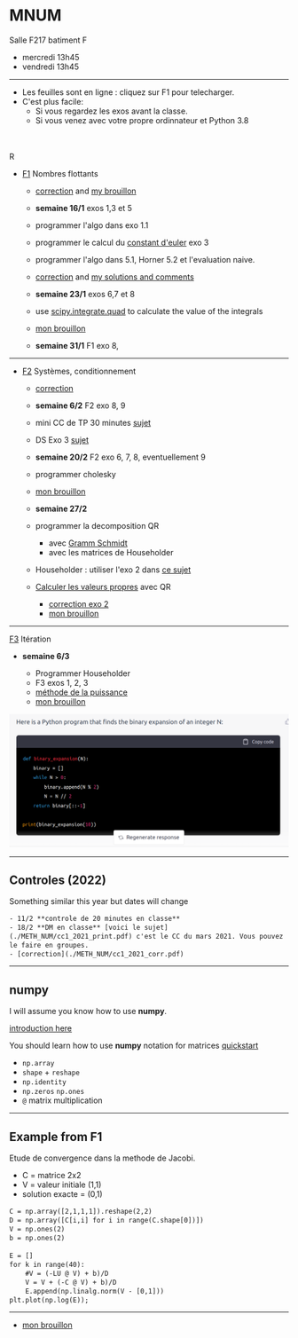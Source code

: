 # MNUM

Salle F217 batiment F 

- mercredi 13h45
- vendredi 13h45


---

- Les feuilles sont en ligne  : cliquez sur F1 pour telecharger.
- C'est  plus facile: 
	- Si vous regardez les exos avant la classe.
	- Si vous venez avec votre propre ordinnateur et  Python 3.8
<br>
<br>R
<br>

- [F1](./METH_NUM/1_feuille_flottant.pdf) Nombres flottants
   
    - [correction](./METH_NUM/1_feuille_flottant_corrigé.pdf) and [my brouillon](./METH_NUM/f1exo8.html)

	- **semaine 16/1** exos 1,3 et 5  
	- programmer l'algo  dans exo 1.1
	- programmer le calcul du [constant d'euler](https://fr.wikipedia.org/wiki/Constante_d%27Euler-Mascheroni) exo  3
	- programmer l'algo dans 5.1, Horner 5.2 et l'evaluation naive.
	- [correction](./METH_NUM/TP_1_corr.pdf) and [my solutions and comments](./METH_NUM/mnum_week1.html)
    
	- **semaine 23/1** exos 6,7 et 8 
    -  use  [scipy.integrate.quad](https://docs.scipy.org/doc/scipy/tutorial/integrate.html) to  calculate the value  of the integrals
    - [mon brouillon]( ./METH_NUM/mnum_week2.html)


	- **semaine 31/1** F1 exo  8, 

---

 - [F2](./METH_NUM/2_feuille_condition.pdf) Systèmes, conditionnement 

    - [correction](./METH_NUM/2_feuille_condition_corrige.pdf)

	- **semaine 6/2** F2 exo  8, 9
    - mini CC de TP 30 minutes [sujet](./METH_NUM/sujet2_feb.html)
    - DS Exo 3 [sujet](./METH_NUM/cc1_2021_print.pdf)

	- **semaine 20/2** F2 exo  6, 7, 8, eventuellement 9
	- programmer cholesky
    - [mon brouillon](./METH_NUM/QR_etc.html)
    

	- **semaine 27/2** 
    - programmer la decomposition QR 
        - avec [Gramm Schmidt](https://bdesgraupes.pagesperso-orange.fr/UPX/Master1/MNM1_seance_07_doc.pdf)
        - avec les matrices de Householder
    - Householder : utiliser l'exo 2 dans [ce sujet](./METH_NUM/cc1_2021_print.pdf)
    - [Calculer les valeurs propres](http://jaramillo.perso.math.cnrs.fr/Courses/MaSC4A/TD3.pdf) avec QR

        - [correction exo 2](./METH_NUM/cc1_2021.pdf)
        - [mon brouillon](./METH_NUM/QR_corr.html)

---

[F3](./METH_NUM/SRC/my_iter.pdf) Itération

- **semaine 6/3** 

   - Programmer Householder
   - F3 exos 1, 2, 3
   - [méthode de la puissance](https://www.bibmath.net/dico/index.php?action=affiche&quoi=./m/methodepuissance.html)
   - [mon brouillon](./METH_NUM/powers.ipynb)



![](./binary.png)

<!-- 	- 4/2 finir exo 8 ([convergence](https://www.maa.org/press/periodicals/loci/joma/iterative-methods-for-solving-iaxi-ibi-analysis-of-jacobi-and-gauss-seidel-methods) dans Jacobi) puis passer a F2 -->


---

## Controles  (2022)

Something  similar this  year but dates will change

	- 11/2 **controle de 20 minutes en classe**
	- 18/2 **DM en classe** [voici le sujet](./METH_NUM/cc1_2021_print.pdf) c'est le CC du mars 2021. Vous pouvez le faire en groupes.
	- [correction](./METH_NUM/cc1_2021_corr.pdf)


<!-- 		- programmer la méthode QR --> 
<!-- 		- [mon 	brouillon](./METH_NUM/QR_etc.html) -->
<!-- 		- Indication [you can find code here](https://www.quantstart.com/articles/QR-Decomposition-with-Python-and-NumPy/) there are some mistakes in the code fix them! -->
<!-- 	- 18/3 F1 Exo 8 --> 
<!-- 	* étudié numériquement le conditionnement A / h^2 + C --> 
<!-- 	* implémenté la résolution du système linéaire toukours de A / h^2 + C --> 
<!-- 	* méthodes itératives de Jacobi et Gauss Siedel (cf cours). -->

<!-- --- -->

<!-- - [F3](./METH_NUM/3_feuille_interp.pdf) -->
<!-- 	- 25/3 [mon brouillon](./METH_NUM/Lagrange.html) -->
<!-- 	* programmation et plot du polynôme d'interpolation de Lagrange -->
<!-- 	* 1) Par évaluation naïve des Polynômes l_i de Lagrange -->
<!-- 	* 2) En utilisant les différences divisées -->
<!-- 	* Exercice 5 : visualiser le [phénomène de Runge](https://en.wikipedia.org/wiki/Runge%27s_phenomenon) -->
<!-- 	* utilisation des [abscisses de Tchebychev](https://en.wikipedia.org/wiki/Chebyshev_nodes) pour obtenir une convergence uniforme -->
<!-- 	* début de l'approximation : droite des moindres carrés -->
<!-- 	- 1/4 exos 3,7,9, 10 **controle de TP note** -->
<!-- 	- 8/4 exos 7,9, 10 et finir la feuille 3 -->


<!-- [correction F3](./METH_NUM/3_feuille_interp_corrige.pdf) -->

<!-- --- -->

<!-- - [F5](./METH_NUM/5_feuille_int.pdf) -->
<!-- - [29/4] [mon brouillon]( ./METH_NUM/integration.html) -->

<!-- 1) Approximation d'une intégrale 1D par -->

<!-- * rectangle -->
<!-- * trapèze -->
<!-- * Simpson -->

<!-- 2) Étude d'ordres de convergence (1, 2 et 4)  <br> -->
<!-- 3) Méthode de Monte Carlo pour l'approximation d'une aire (disque dans un carré) -->


<!-- <!-1- [correction]( ./METH_NUM/ -1-> -->

<!-- --- -->

<!-- [F4](./METH_NUM/4_feuille_ode.pdf) -->

<!-- - 4/5 exos 2 et 4 [brouillon]( ./METH_NUM/euler_ode.html) -->

<!-- --- -->

<!-- ### Notes from previous week -->

<!-- 1) Programmer Cholesky <br> -->
<!--    1.1 en utilisant la décomposition LU <br> -->
<!--    1.2 par un calcul ligne par ligne <br> -->
<!--    1.3 tester en générant aléatoirement des matrices symétriques définies positives <br> -->

<!-- ``` -->
<!-- def cholesky(A): -->
<!--     '''Performs a Cholesky decomposition --> 
<!--     A, which must be a symmetric and positive definite matrix. --> 
<!--     returns L = lower variant triangular matrix -->
<!--     such that A = L L^*''' -->
<!--     n = len(A) -->

<!--     # Initialise L as the zero matrix -->
<!--     L = np.zeros((n,n)) -->

<!--     for i in range(n): -->
<!--         # under the diagonal -->
<!--         for k in range(i): -->
<!--              # LaTeX: l_{ik} = \frac{1}{l_{kk}} \left( a_{ik} - \sum^{k-1}_{j=1} l_{ij} l_{kj} \right) -->
<!--             L[i,k] = (1.0 / L[k,k] * (A[i,k] -  L[i,:] @  L[k,:])) -->
        
<!--         # on the diagonal -->
<!--         # LaTeX: l_{kk} = \sqrt{ a_{kk} - \sum^{k-1}_{j=1} l^2_{kj}} -->
<!--         L[i,i] = sqrt(A[i,i] -  L[i,:] @  L[i,:]) -->

<!--     return --> 
<!-- ``` -->

<!-- 2) programmer la méthode QR  <br> -->
<!--    2.1 Utiliser la méthode QR pour [le calcul de valeurs propres](https://www.andreinc.net/2021/01/25/computing-eigenvalues-and-eigenvectors-using-qr-decomposition#:~:text=Even%20if%20it's%20not%20very,Q%20is%20an%20orthonormal%20matrix.) <br> -->
<!--    2.2 applications avec la matrice compagnon pour [la recherche de racines de polynomes](https://www.math.utah.edu/~gustafso/s2016/2270/labs/lab7-polyroot-qrmethod.pdf) <br> -->

<!-- ``` -->
<!-- def QR_householder(A): -->
<!--     '''Performs a Householder Reflections based QR decomposition --> 
<!--     of  A an np.array -->
<!--     Returns --> 
<!--     - Q, an orthogonal matrix -->
<!--     - R upper triangular matrix --> 
<!--     such that A = QR. -->
<!--     ''' -->
<!--     n = A.shape[0] -->
    
<!--     # base case 1x1 matrix do nothing -->
<!--     if  n == 1 : return [1], A -->
    
<!--     R = A.copy() -->
  
<!--     # get the vectors x, e and the scalar alpha -->
<!--     x = R[:,0] -->
<!--     e_0 = np.identity(n)[0] -->
<!--     alpha = -np.sign(x[0]) * np.linalg.norm(x) -->

<!--     u = x + alpha*e_0 -->
<!--     v = u/np.linalg.norm(u) -->

<!--     # matrix of the reflection x -> x - 2<v,x>v -->
<!--     Q = np.identity(n) -  2*np.array([ v[i]*v for i  in range(n)]) --> 
    
<!--     R = Q @ R -->
    
<!--     # do the recursion -->
<!--     Q1, R1 = QR(R[1:,1:]) -->
    
<!--     # copy the results into Q, R -->
<!--     Q[1:,1:] = Q[1:,1:] @ Q1 -->
<!--     Q[0,1:] =  Q[0,1:] @ Q1 -->
<!--     R[1:,1:] = R1 -->   

<!--     return Q, R -->    
<!-- ``` -->

<!-- #### notes TP1 -->

<!-- Two examples where binary (base 2) arithmetic is best: -->
<!-- - [modexp](https://github.com/secworks/modexp/blob/master/src/model/python/modexp.py) -->
<!-- - [Q_rsqrt](https://en.wikipedia.org/wiki/Fast_inverse_square_root) -->

<!-- Naive evaluation should look like this -->

<!-- ``` -->
<!-- def naif_eval(x,P): -->
<!--     val = 0 -->
<!--     for i, coeff in enumerate(P): -->
<!--         val += coeff*x**i -->
<!--     return val --> 
<!-- ``` -->

<!-- Horner should look like this in Python: -->
<!-- ``` -->
<!-- def horner(x, P): -->
<!--     val = 0 -->
<!--     for coeff in reversed(P): -->
<!--         val *= x -->
<!--         val += coeff -->
<!--     return val -->
<!-- ``` -->
<!-- --- -->

---

## numpy

I will assume you know how to use **numpy**.

[introduction  here](./PROG/numpy_intro.html)

You should learn how to use **numpy** notation for matrices
[quickstart](https://numpy.org/doc/stable/user/quickstart.html)

- ```np.array```
- ```shape``` + ```reshape```
- ```np.identity```
- ```np.zeros``` ```np.ones```
- ```@``` matrix multiplication


---

## Example from F1

Etude de convergence dans la methode de Jacobi.
- C = matrice 2x2 
- V = valeur initiale (1,1)
- solution exacte = (0,1)

```
C = np.array([2,1,1,1]).reshape(2,2)
D = np.array([C[i,i] for i in range(C.shape[0])])
V = np.ones(2)
b = np.ones(2)

E = []
for k in range(40):
    #V = (-LU @ V) + b)/D
    V = V + (-C @ V) + b)/D
    E.append(np.linalg.norm(V - [0,1]))
plt.plot(np.log(E));
```


---

   - [mon brouillon](./METH_NUM/mnum_week3_matrices.html)

